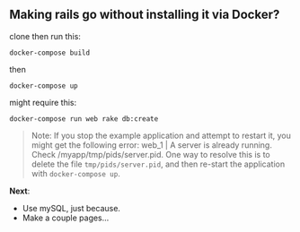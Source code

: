 
## Making rails go without installing it via Docker? ##

clone then run this:

    docker-compose build

then

    docker-compose up

might require this:

    docker-compose run web rake db:create

> Note: If you stop the example application and attempt to restart it, you might get the following error: web_1 | A server is already running. Check /myapp/tmp/pids/server.pid. One way to resolve this is to delete the file `tmp/pids/server.pid`, and then re-start the application with `docker-compose up`.



**Next**:

 - Use mySQL, just because.
 - Make a couple pages...

